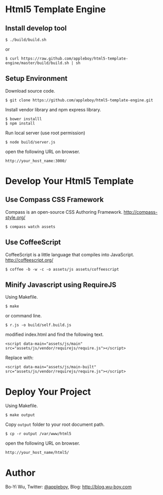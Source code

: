 Html5 Template Engine
======================

Install develop tool
-------------

    $ ./build/build.sh

or

    $ curl https://raw.github.com/appleboy/html5-template-engine/master/build/build.sh | sh

Setup Environment
-------------

Download source code.

    $ git clone https://github.com/appleboy/html5-template-engine.git

Install vendor library and npm express library.

    $ bower installl
    $ npm install

Run local server (use root permission)

    $ node build/server.js

open the following URL on browser.

```
http://your_host_name:3000/
```

Develop Your Html5 Template
======================

Use Compass CSS Framework
-------------

Compass is an open-source CSS Authoring Framework. http://compass-style.org/

    $ compass watch assets

Use CoffeeScript
-------------

CoffeeScript is a little language that compiles into JavaScript. http://coffeescript.org/

    $ coffee -b -w -c -o assets/js assets/coffeescript

Minify Javascript using RequireJS
-------------

Using Makefile.

    $ make

or command line.

    $ r.js -o build/self.build.js

modified index.html and find the following text.

```
<script data-main="assets/js/main" src="assets/js/vendor/requirejs/require.js"></script>
```

Replace with:

```
<script data-main="assets/js/main-built" src="assets/js/vendor/requirejs/require.js"></script>
```

Deploy Your Project
======================

Using Makefile.

    $ make output

Copy ``output`` folder to your root document path.

    $ cp -r output /var/www/html5

open the following URL on browser.

```
http://your_host_name/html5/
```

Author
======================

Bo-Yi Wu, Twitter: [@appleboy](http://twitter.com/appleboy "Twitter"), Blog: http://blog.wu-boy.com

